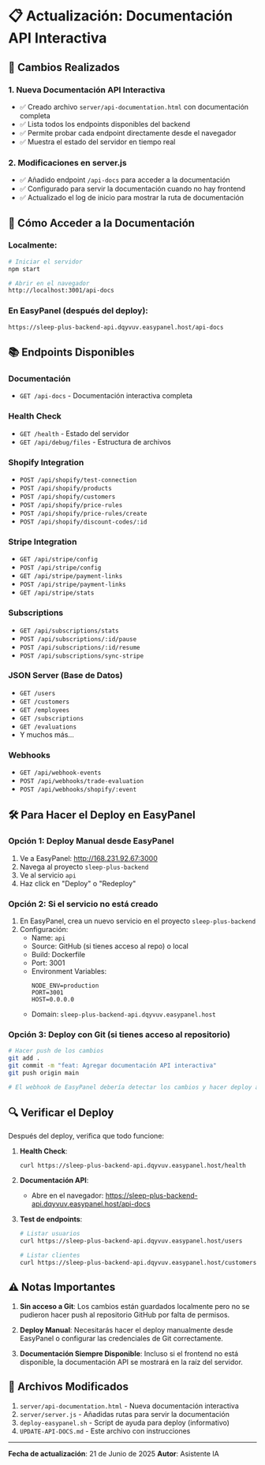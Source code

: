# 📋 Actualización: Documentación API Interactiva

## 🎉 Cambios Realizados

### 1. **Nueva Documentación API Interactiva**
- ✅ Creado archivo `server/api-documentation.html` con documentación completa
- ✅ Lista todos los endpoints disponibles del backend
- ✅ Permite probar cada endpoint directamente desde el navegador
- ✅ Muestra el estado del servidor en tiempo real

### 2. **Modificaciones en server.js**
- ✅ Añadido endpoint `/api-docs` para acceder a la documentación
- ✅ Configurado para servir la documentación cuando no hay frontend
- ✅ Actualizado el log de inicio para mostrar la ruta de documentación

## 🚀 Cómo Acceder a la Documentación

### Localmente:
```bash
# Iniciar el servidor
npm start

# Abrir en el navegador
http://localhost:3001/api-docs
```

### En EasyPanel (después del deploy):
```
https://sleep-plus-backend-api.dqyvuv.easypanel.host/api-docs
```

## 📚 Endpoints Disponibles

### Documentación
- `GET /api-docs` - Documentación interactiva completa

### Health Check
- `GET /health` - Estado del servidor
- `GET /api/debug/files` - Estructura de archivos

### Shopify Integration
- `POST /api/shopify/test-connection`
- `POST /api/shopify/products`
- `POST /api/shopify/customers`
- `POST /api/shopify/price-rules`
- `POST /api/shopify/price-rules/create`
- `POST /api/shopify/discount-codes/:id`

### Stripe Integration
- `GET /api/stripe/config`
- `POST /api/stripe/config`
- `GET /api/stripe/payment-links`
- `POST /api/stripe/payment-links`
- `GET /api/stripe/stats`

### Subscriptions
- `GET /api/subscriptions/stats`
- `POST /api/subscriptions/:id/pause`
- `POST /api/subscriptions/:id/resume`
- `POST /api/subscriptions/sync-stripe`

### JSON Server (Base de Datos)
- `GET /users`
- `GET /customers`
- `GET /employees`
- `GET /subscriptions`
- `GET /evaluations`
- Y muchos más...

### Webhooks
- `GET /api/webhook-events`
- `POST /api/webhooks/trade-evaluation`
- `POST /api/webhooks/shopify/:event`

## 🛠️ Para Hacer el Deploy en EasyPanel

### Opción 1: Deploy Manual desde EasyPanel

1. Ve a EasyPanel: http://168.231.92.67:3000
2. Navega al proyecto `sleep-plus-backend`
3. Ve al servicio `api`
4. Haz click en "Deploy" o "Redeploy"

### Opción 2: Si el servicio no está creado

1. En EasyPanel, crea un nuevo servicio en el proyecto `sleep-plus-backend`
2. Configuración:
   - Name: `api`
   - Source: GitHub (si tienes acceso al repo) o local
   - Build: Dockerfile
   - Port: 3001
   - Environment Variables:
     ```
     NODE_ENV=production
     PORT=3001
     HOST=0.0.0.0
     ```
   - Domain: `sleep-plus-backend-api.dqyvuv.easypanel.host`

### Opción 3: Deploy con Git (si tienes acceso al repositorio)

```bash
# Hacer push de los cambios
git add .
git commit -m "feat: Agregar documentación API interactiva"
git push origin main

# El webhook de EasyPanel debería detectar los cambios y hacer deploy automático
```

## 🔍 Verificar el Deploy

Después del deploy, verifica que todo funcione:

1. **Health Check**:
   ```bash
   curl https://sleep-plus-backend-api.dqyvuv.easypanel.host/health
   ```

2. **Documentación API**:
   - Abre en el navegador: https://sleep-plus-backend-api.dqyvuv.easypanel.host/api-docs

3. **Test de endpoints**:
   ```bash
   # Listar usuarios
   curl https://sleep-plus-backend-api.dqyvuv.easypanel.host/users
   
   # Listar clientes
   curl https://sleep-plus-backend-api.dqyvuv.easypanel.host/customers
   ```

## ⚠️ Notas Importantes

1. **Sin acceso a Git**: Los cambios están guardados localmente pero no se pudieron hacer push al repositorio GitHub por falta de permisos.

2. **Deploy Manual**: Necesitarás hacer el deploy manualmente desde EasyPanel o configurar las credenciales de Git correctamente.

3. **Documentación Siempre Disponible**: Incluso si el frontend no está disponible, la documentación API se mostrará en la raíz del servidor.

## 📝 Archivos Modificados

1. `server/api-documentation.html` - Nueva documentación interactiva
2. `server/server.js` - Añadidas rutas para servir la documentación
3. `deploy-easypanel.sh` - Script de ayuda para deploy (informativo)
4. `UPDATE-API-DOCS.md` - Este archivo con instrucciones

---

**Fecha de actualización**: 21 de Junio de 2025
**Autor**: Asistente IA
